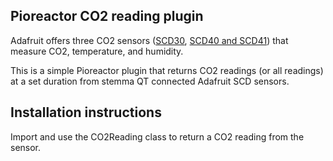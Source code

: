 
## Pioreactor CO2 reading plugin

Adafruit offers three CO2 sensors ([SCD30](https://www.adafruit.com/product/4867), [SCD40 and SCD41](https://learn.adafruit.com/adafruit-scd-40-and-scd-41)) that measure CO2, temperature, and humidity.

This is a simple Pioreactor plugin that returns CO2 readings (or all readings) at a set duration from stemma QT connected Adafruit SCD sensors.

## Installation instructions

Import and use the CO2Reading class to return a CO2 reading from the sensor.
